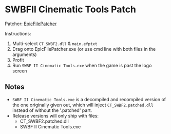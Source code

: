 # SWBFII Cinematic Tools Patch
 
Patcher: [EpicFilePatcher](https://github.com/MagixGames/EpicFilePatcher)

Instructions:
1. Multi-select `CT_SWBF2.dll` & `main.efptxt`
2. Drag onto EpicFilePatcher.exe (or use cmd line with both files in the arguments)
3. Profit
4. Run `SWBF II Cinematic Tools.exe` when the game is past the logo screen


## Notes
- `SWBF II Cinematic Tools.exe` is a decompiled and recompiled version of the one originally given out, which will inject `CT_SWBF2.patched.dll` instead of without the '.patched' part.
- Release versions will only ship with files:
  - CT_SWBF2.patched.dll
  - SWBF II Cinematic Tools.exe